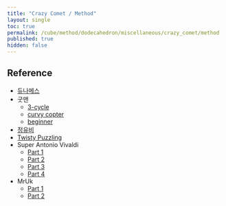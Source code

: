 ```yaml
---
title: "Crazy Comet / Method"
layout: single
toc: true
permalink: /cube/method/dodecahedron/miscellaneous/crazy_comet/method
published: true
hidden: false
---
```


<head>
  <base target="_blank">
</head>



## Reference

- [듀나메스](https://youtu.be/rgcy8xsUVIw)
- 굿맨
  - [3-cycle](https://youtu.be/c6BFwOWII-E)
  - [curvy copter](https://youtu.be/-pyMeXo-DA0)
  - [beginner](https://youtu.be/jaVQJ6CAjME)
- [정유비](https://youtu.be/KcfpzvsI0Aw)
- [Twisty Puzzling](https://youtu.be/7pFvcONmLfI)
- Super Antonio Vivaldi
  - [Part 1](https://youtu.be/L9W6_Cdo7t0)
  - [Part 2](https://youtu.be/vMVGftbutLs)
  - [Part 3](https://youtu.be/aRoZOv7WSPA)
  - [Part 4](https://youtu.be/Dvz4Bohr8j8)
- MrUk
  - [Part 1](https://youtu.be/RFBx9uKHo-0)
  - [Part 2](https://youtu.be/5fiT3ilO6LA)